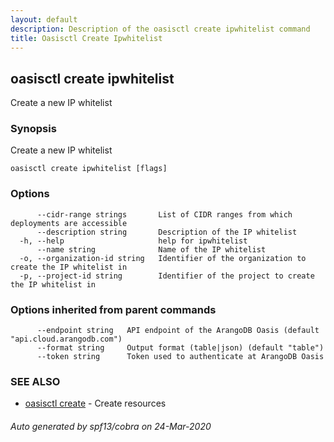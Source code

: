 ```yaml
---
layout: default
description: Description of the oasisctl create ipwhitelist command
title: Oasisctl Create Ipwhitelist
---
```

## oasisctl create ipwhitelist

Create a new IP whitelist

### Synopsis

Create a new IP whitelist

```
oasisctl create ipwhitelist [flags]
```

### Options

```
      --cidr-range strings       List of CIDR ranges from which deployments are accessible
      --description string       Description of the IP whitelist
  -h, --help                     help for ipwhitelist
      --name string              Name of the IP whitelist
  -o, --organization-id string   Identifier of the organization to create the IP whitelist in
  -p, --project-id string        Identifier of the project to create the IP whitelist in
```

### Options inherited from parent commands

```
      --endpoint string   API endpoint of the ArangoDB Oasis (default "api.cloud.arangodb.com")
      --format string     Output format (table|json) (default "table")
      --token string      Token used to authenticate at ArangoDB Oasis
```

### SEE ALSO

* [oasisctl create](oasisctl-create.md)	 - Create resources

###### Auto generated by spf13/cobra on 24-Mar-2020
